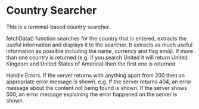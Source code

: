# Country Searcher

This is a terminal-based country searcher.

fetchData() function searches for the country that is entered, extracts the useful information and displays it to the searcher.
It extracts as much useful information as possible including the name, currency and flag emoji.
If more than one country is returned (e.g. if you search United it will return United Kingdom and United States of America) then the first one is returned.

Handle Errors.
If the server returns with anything apart from 200 then an appropriate error message is shown.
e.g. If the server returns 404, an error message about the content not being found is shown. If the server shows 500, an error message explaining the error happened on the server is shown.